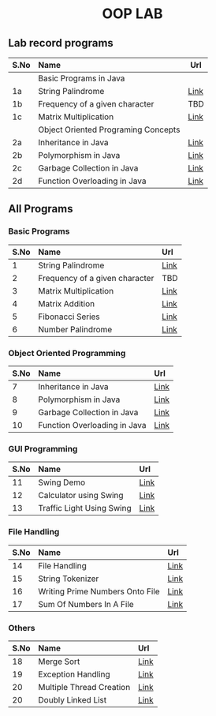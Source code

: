 <h1 align="center">OOP LAB</h1>

## Lab record programs

| S.No | Name | Url
|------|:------|--|
||Basic Programs in Java|
| 1a | String Palindrome| [Link](https://github.com/csc-mec/OOPS_lab/blob/main/StringPalindrome.java) |
| 1b | Frequency of a given character | TBD |
| 1c | Matrix Multiplication | [Link](https://github.com/csc-mec/OOPS_lab/blob/main/MatrixMultiplication.java) |
||Object Oriented Programing Concepts|
| 2a | Inheritance in Java | [Link](https://github.com/csc-mec/OOPS_lab/blob/main/InheritanceExample.java) |
| 2b | Polymorphism in Java | [Link](https://github.com/csc-mec/OOPS_lab/blob/main/AbstractClass.java) |
| 2c | Garbage Collection in Java | [Link](https://github.com/csc-mec/OOPS_lab/blob/main/GarbageCollector.java) |
| 2d | Function Overloading in Java | [Link](https://github.com/csc-mec/OOPS_lab/blob/main/FunctionOverloading.java) |

## All Programs

### Basic Programs

| S.No | Name                  | Url |
|------|:----------------------|:----|
| 1    | String Palindrome     | [Link](https://github.com/csc-mec/OOPS_lab/blob/main/StringPalindrome.java) |
| 2    | Frequency of a given character | TBD |
| 3    | Matrix Multiplication  | [Link](https://github.com/csc-mec/OOPS_lab/blob/main/MatrixMultiplication.java) |
| 4    | Matrix Addition        | [Link](https://github.com/csc-mec/OOPS_lab/blob/main/MatrixAddition.java) |
| 5    | Fibonacci Series       | [Link](https://github.com/csc-mec/OOPS_lab/blob/main/Fibonacci.java) |
| 6    | Number Palindrome      | [Link](https://github.com/csc-mec/OOPS_lab/blob/main/StringPalindrome.java) |

### Object Oriented Programming

| S.No | Name                         | Url |
|------|:-----------------------------|:----|
| 7    | Inheritance in Java          | [Link](https://github.com/csc-mec/OOPS_lab/blob/main/InheritanceExample.java) |
| 8    | Polymorphism in Java         | [Link](https://github.com/csc-mec/OOPS_lab/blob/main/AbstractClass.java) |
| 9    | Garbage Collection in Java   | [Link](https://github.com/csc-mec/OOPS_lab/blob/main/GarbageCollector.java) |
| 10   | Function Overloading in Java  | [Link](https://github.com/csc-mec/OOPS_lab/blob/main/FunctionOverloading.java) |

### GUI Programming

| S.No | Name                        | Url |
|------|:----------------------------|:----|
| 11   | Swing Demo                  | [Link](https://github.com/csc-mec/OOPS_lab/blob/main/SwingDemo.java) |
| 12   | Calculator using Swing      | [Link](https://github.com/csc-mec/OOPS_lab/blob/main/CalculatorSwing.java) |
| 13   | Traffic Light Using Swing   | [Link](https://github.com/csc-mec/OOPS_lab/blob/main/TrafficLightSwing.java) |

### File Handling

| S.No | Name                       | Url |
|------|:---------------------------|:----|
| 14   | File Handling              | [Link](https://github.com/csc-mec/OOPS_lab/blob/main/FileHandling.java) |
| 15   | String Tokenizer           | [Link](https://github.com/csc-mec/OOPS_lab/blob/main/StringTokenizerExample.java) |
| 16   | Writing Prime Numbers Onto File | [Link](https://github.com/csc-mec/OOPS_lab/blob/main/prime_txt.java) |
| 17   | Sum Of Numbers In A File    | [Link](https://github.com/csc-mec/OOPS_lab/blob/main/Sum_ofintegers.java) |

### Others

| S.No | Name                   | Url |
|------|:-----------------------|:----|
| 18   | Merge Sort              | [Link](https://github.com/csc-mec/OOPS_lab/blob/main/MergeSort.java) |
| 19   | Exception Handling      | [Link](https://github.com/csc-mec/OOPS_lab/blob/main/ExceptionHandlingDemo.java) |
| 20   | Multiple Thread Creation | [Link](https://github.com/csc-mec/OOPS_lab/blob/main/Multiple_thread_creation.java) |
| 20   | Doubly Linked List | [Link](https://github.com/csc-mec/OOPS_lab/blob/main/DLinkedList.java) |
